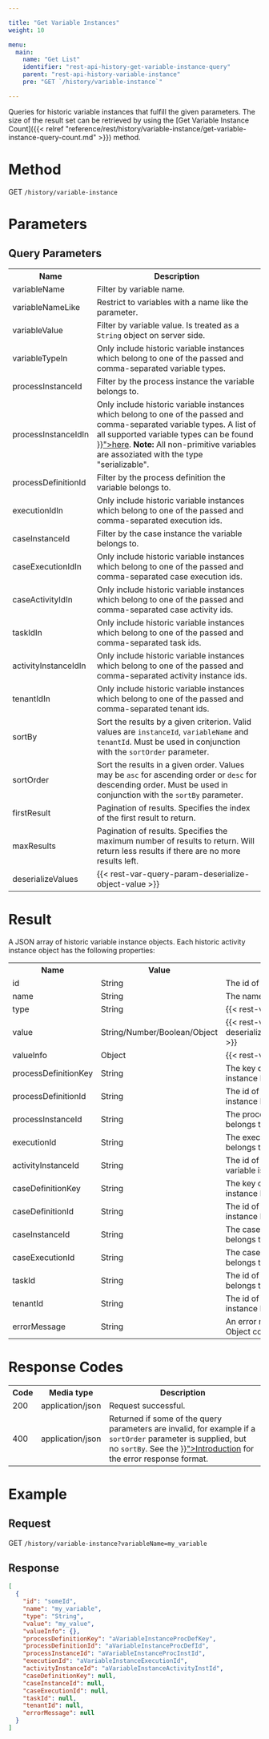 ```yaml
---

title: "Get Variable Instances"
weight: 10

menu:
  main:
    name: "Get List"
    identifier: "rest-api-history-get-variable-instance-query"
    parent: "rest-api-history-variable-instance"
    pre: "GET `/history/variable-instance`"

---
```



Queries for historic variable instances that fulfill the given parameters.
The size of the result set can be retrieved by using the [Get Variable Instance Count]({{< relref "reference/rest/history/variable-instance/get-variable-instance-query-count.md" >}}) method.


# Method

GET `/history/variable-instance`


# Parameters

## Query Parameters

<table class="table table-striped">
  <tr>
    <th>Name</th>
    <th>Description</th>
  </tr>
  <tr>
    <td>variableName</td>
    <td>Filter by variable name.</td>
  </tr>
  <tr>
    <td>variableNameLike</td>
    <td>Restrict to variables with a name like the parameter.</td>
  </tr>
  <tr>
    <td>variableValue</td>
    <td>Filter by variable value. Is treated as a <code>String</code> object on server side.</td>
  </tr>
  <tr>
    <td>variableTypeIn</td>
    <td>Only include historic variable instances which belong to one of the passed and comma-separated variable types.</td>
  </tr>
  <tr>
    <td>processInstanceId</td>
    <td>Filter by the process instance the variable belongs to.</td>
  </tr>
  <tr>
    <td>processInstanceIdIn</td>
    <td>Only include historic variable instances which belong to one of the passed and comma-separated variable types. A list of all supported variable types can be found <a href="{{< relref "user-guide/process-engine/variables.md#supported-variable-values" >}}">here</a>. <b>Note:</b> All non-primitive variables are assoziated with the type "serializable".
    </td>
  </tr>
  <tr>
    <td>processDefinitionId</td>
    <td>Filter by the process definition the variable belongs to.</td>
  </tr>
  <tr>
    <td>executionIdIn</td>
    <td>Only include historic variable instances which belong to one of the passed and comma-separated execution ids.</td>
  </tr>
  <tr>
    <td>caseInstanceId</td>
    <td>Filter by the case instance the variable belongs to.</td>
  </tr>
  <tr>
    <td>caseExecutionIdIn</td>
    <td>Only include historic variable instances which belong to one of the passed and comma-separated case execution ids.</td>
  </tr>
  <tr>
    <td>caseActivityIdIn</td>
    <td>Only include historic variable instances which belong to one of the passed and comma-separated case activity ids.</td>
  </tr>
  <tr>
    <td>taskIdIn</td>
    <td>Only include historic variable instances which belong to one of the passed and comma-separated task ids.</td>
  </tr>
  <tr>
    <td>activityInstanceIdIn</td>
    <td>Only include historic variable instances which belong to one of the passed and comma-separated activity instance ids.</td>
  </tr>
  <tr>
    <td>tenantIdIn</td>
    <td>Only include historic variable instances which belong to one of the passed and comma-separated tenant ids.</td>
  </tr>
  <tr>
    <td>sortBy</td>
    <td>Sort the results by a given criterion. Valid values are <code>instanceId</code>, <code>variableName</code> and <code>tenantId</code>.
    Must be used in conjunction with the <code>sortOrder</code> parameter.</td>
  </tr>
  <tr>
    <td>sortOrder</td>
    <td>Sort the results in a given order. Values may be <code>asc</code> for ascending order or <code>desc</code> for descending order.
    Must be used in conjunction with the <code>sortBy</code> parameter.</td>
  </tr>
  <tr>
    <td>firstResult</td>
    <td>Pagination of results. Specifies the index of the first result to return.</td>
  </tr>
  <tr>
    <td>maxResults</td>
    <td>Pagination of results. Specifies the maximum number of results to return. Will return less results if there are no more results left.</td>
  </tr>
  <tr>
    <td>deserializeValues</td>
    <td>
      {{< rest-var-query-param-deserialize-object-value >}}
    </td>
  </tr>
</table>


# Result

A JSON array of historic variable instance objects.
Each historic activity instance object has the following properties:

<table class="table table-striped">
  <tr>
    <th>Name</th>
    <th>Value</th>
    <th>Description</th>
  </tr>
  <tr>
    <td>id</td>
    <td>String</td>
    <td>The id of the variable instance.</td>
  </tr>
  <tr>
    <td>name</td>
    <td>String</td>
    <td>The name of the variable instance.</td>
  </tr>
  <tr>
    <td>type</td>
    <td>String</td>
    <td>{{< rest-var-response-type >}}</td>
  </tr>
  <tr>
    <td>value</td>
    <td>String/Number/Boolean/Object</td>
    <td>{{< rest-var-response deserializationParameter="deserializeValues" >}}</td>
  </tr>
  <tr>
    <td>valueInfo</td>
    <td>Object</td>
    <td>{{< rest-var-response-valueinfo >}}</td>
  </tr>
  <tr>
    <td>processDefinitionKey</td>
    <td>String</td>
    <td>The key of the process definition the variable instance belongs to.</td>
  </tr>
  <tr>
    <td>processDefinitionId</td>
    <td>String</td>
    <td>The id of the process definition the variable instance belongs to.</td>
  </tr>
  <tr>
    <td>processInstanceId</td>
    <td>String</td>
    <td>The process instance id the variable instance belongs to.</td>
  </tr>
  <tr>
    <td>executionId</td>
    <td>String</td>
    <td>The execution id the variable instance belongs to.</td>
  </tr>
  <tr>
    <td>activityInstanceId</td>
    <td>String</td>
    <td>The id of the activity instance in which the variable is valid.</td>
  </tr>
  <tr>
    <td>caseDefinitionKey</td>
    <td>String</td>
    <td>The key of the case definition the variable instance belongs to.</td>
  </tr>
  <tr>
    <td>caseDefinitionId</td>
    <td>String</td>
    <td>The id of the case definition the variable instance belongs to.</td>
  </tr>
  <tr>
    <td>caseInstanceId</td>
    <td>String</td>
    <td>The case instance id the variable instance belongs to.</td>
  </tr>
  <tr>
    <td>caseExecutionId</td>
    <td>String</td>
    <td>The case execution id the variable instance belongs to.</td>
  </tr>
  <tr>
    <td>taskId</td>
    <td>String</td>
    <td>The id of the task the variable instance belongs to.</td>
  </tr>
  <tr>
    <td>tenantId</td>
    <td>String</td>
    <td>The id of the tenant that this variable instance belongs to.</td>
  </tr>
  <tr>
    <td>errorMessage</td>
    <td>String</td>
    <td>An error message in case a Java Serialized Object could not be de-serialized.</td>
  </tr>
</table>


# Response Codes

<table class="table table-striped">
  <tr>
    <th>Code</th>
    <th>Media type</th>
    <th>Description</th>
  </tr>
  <tr>
    <td>200</td>
    <td>application/json</td>
    <td>Request successful.</td>
  </tr>
  <tr>
    <td>400</td>
    <td>application/json</td>
    <td>Returned if some of the query parameters are invalid, for example if a <code>sortOrder</code> parameter is supplied, but no <code>sortBy</code>. See the <a href="{{< relref "reference/rest/overview/index.md#error-handling" >}}">Introduction</a> for the error response format.</td>
  </tr>
</table>


# Example

## Request

GET `/history/variable-instance?variableName=my_variable`

## Response

```json
[
  {
    "id": "someId",
    "name": "my_variable",
    "type": "String",
    "value": "my_value",
    "valueInfo": {},
    "processDefinitionKey": "aVariableInstanceProcDefKey",
    "processDefinitionId": "aVariableInstanceProcDefId",
    "processInstanceId": "aVariableInstanceProcInstId",
    "executionId": "aVariableInstanceExecutionId",
    "activityInstanceId": "aVariableInstanceActivityInstId",
    "caseDefinitionKey": null,
    "caseInstanceId": null,
    "caseExecutionId": null,
    "taskId": null,
    "tenantId": null,
    "errorMessage": null
  }
]
```
